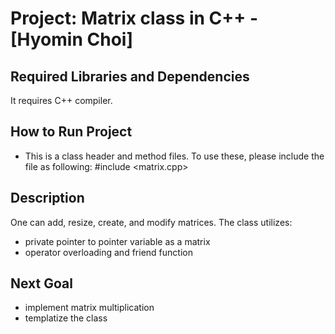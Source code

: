 Project: Matrix class in C++  - [Hyomin Choi]
===============================================================

Required Libraries and Dependencies
-----------------------------------
It requires C++ compiler. 

How to Run Project
------------------
* This is a class header and method files. To use these, please include the file as following: #include <matrix.cpp>


Description
------------------------
One can add, resize, create, and modify matrices.
The class utilizes:
* private pointer to pointer variable as a matrix 
* operator overloading and friend function


Next Goal
-----------------
* implement matrix multiplication
* templatize the class
